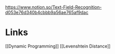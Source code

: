 
https://www.notion.so/Text-Field-Recognition-d053e76d340b4cbbb9a56ae765af9dac

# Links

[[Dynamic Programming]]
[[Levenshtein Distance]]

